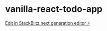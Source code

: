 # vanilla-react-todo-app

[Edit in StackBlitz next generation editor ⚡️](https://stackblitz.com/~/github.com/tahavirdiwala/vanilla-react-todo-app)